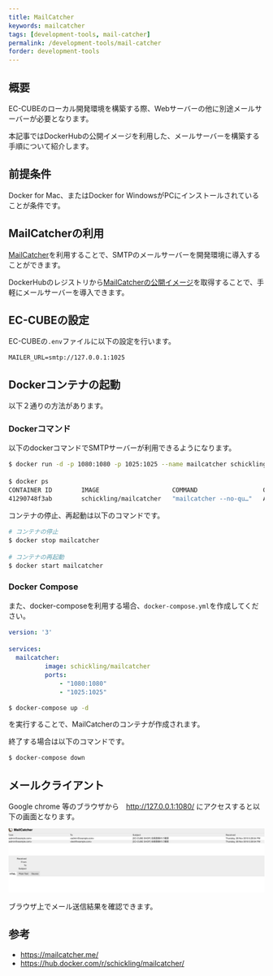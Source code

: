 ```yaml
---
title: MailCatcher
keywords: mailcatcher
tags: [development-tools, mail-catcher]
permalink: /development-tools/mail-catcher
forder: development-tools
---
```


## 概要

EC-CUBEのローカル開発環境を構築する際、Webサーバーの他に別途メールサーバーが必要となります。

本記事ではDockerHubの公開イメージを利用した、メールサーバーを構築する手順について紹介します。

## 前提条件

Docker for Mac、またはDocker for WindowsがPCにインストールされていることが条件です。

## MailCatcherの利用

<a href="https://mailcatcher.me/" target="_blank">MailCatcher</a>を利用することで、SMTPのメールサーバーを開発環境に導入することができます。


DockerHubのレジストリから<a href="https://hub.docker.com/r/schickling/mailcatcher/" target="_blank">MailCatcherの公開イメージ</a>を取得することで、手軽にメールサーバーを導入できます。

## EC-CUBEの設定

EC-CUBEの`.env`ファイルに以下の設定を行います。

```
MAILER_URL=smtp://127.0.0.1:1025
```

## Dockerコンテナの起動
以下２通りの方法があります。

### Dockerコマンド
以下のdockerコマンドでSMTPサーバーが利用できるようになります。

```bash
$ docker run -d -p 1080:1080 -p 1025:1025 --name mailcatcher schickling/mailcatcher

$ docker ps
CONTAINER ID        IMAGE                    COMMAND                  CREATED              STATUS              PORTS                                            NAMES
41290748f3ab        schickling/mailcatcher   "mailcatcher --no-qu…"   About a minute ago   Up 58 seconds       0.0.0.0:1025->1025/tcp, 0.0.0.0:1080->1080/tcp   mailcatcher
```

コンテナの停止、再起動は以下のコマンドです。

```bash
# コンテナの停止
$ docker stop mailcatcher

# コンテナの再起動
$ docker start mailcatcher

```

### Docker Compose

また、docker-composeを利用する場合、`docker-compose.yml`を作成してください。

```yml
version: '3'

services:
  mailcatcher:
          image: schickling/mailcatcher
          ports:
              - "1080:1080"
              - "1025:1025"
```

```bash
$ docker-compose up -d
```
を実行することで、MailCatcherのコンテナが作成されます。

終了する場合は以下のコマンドです。

```bash
$ docker-compose down
```

## メールクライアント

Google chrome 等のブラウザから　http://127.0.0.1:1080/ にアクセスすると以下の画面となります。

![mailcatcher-image](/images/development-tools/mailcatcher-client.png)

ブラウザ上でメール送信結果を確認できます。

## 参考

- <a href="https://mailcatcher.me/" target="_blank">https://mailcatcher.me/</a>
- <a href="https://hub.docker.com/r/schickling/mailcatcher/" target="_blank">https://hub.docker.com/r/schickling/mailcatcher/</a>
